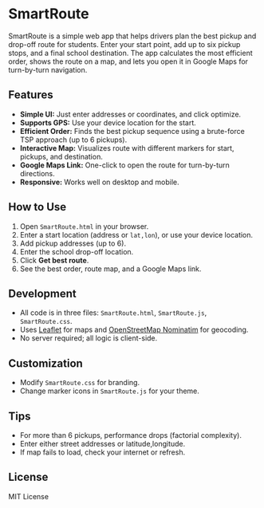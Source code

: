 # SmartRoute

SmartRoute is a simple web app that helps drivers plan the best pickup and drop-off route for students. Enter your start point, add up to six pickup stops, and a final school destination. The app calculates the most efficient order, shows the route on a map, and lets you open it in Google Maps for turn-by-turn navigation.

## Features

- **Simple UI:** Just enter addresses or coordinates, and click optimize.
- **Supports GPS:** Use your device location for the start.
- **Efficient Order:** Finds the best pickup sequence using a brute-force TSP approach (up to 6 pickups).
- **Interactive Map:** Visualizes route with different markers for start, pickups, and destination.
- **Google Maps Link:** One-click to open the route for turn-by-turn directions.
- **Responsive:** Works well on desktop and mobile.

## How to Use

1. Open `SmartRoute.html` in your browser.
2. Enter a start location (address or `lat,lon`), or use your device location.
3. Add pickup addresses (up to 6).
4. Enter the school drop-off location.
5. Click **Get best route**.
6. See the best order, route map, and a Google Maps link.

## Development

- All code is in three files: `SmartRoute.html`, `SmartRoute.js`, `SmartRoute.css`.
- Uses [Leaflet](https://leafletjs.com/) for maps and [OpenStreetMap Nominatim](https://nominatim.org/) for geocoding.
- No server required; all logic is client-side.

## Customization

- Modify `SmartRoute.css` for branding.
- Change marker icons in `SmartRoute.js` for your theme.

## Tips

- For more than 6 pickups, performance drops (factorial complexity).
- Enter either street addresses or latitude,longitude.
- If map fails to load, check your internet or refresh.

## License

MIT License
